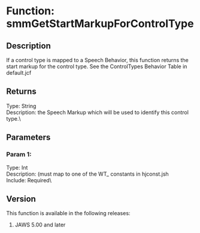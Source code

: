 # Function: smmGetStartMarkupForControlType

## Description

If a control type is mapped to a Speech Behavior, this function returns
the start markup for the control type. See the ControlTypes Behavior
Table in default.jcf

## Returns

Type: String\
Description: the Speech Markup which will be used to identify this
control type.\

## Parameters

### Param 1:

Type: Int\
Description: (must map to one of the WT\_ constants in hjconst.jsh\
Include: Required\

## Version

This function is available in the following releases:

1.  JAWS 5.00 and later

